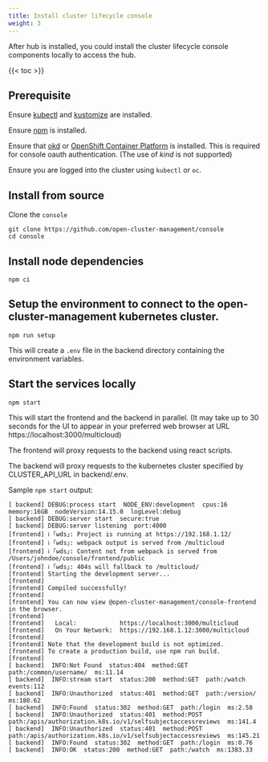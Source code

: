```yaml
---
title: Install cluster lifecycle console
weight: 3
---
```


After hub is installed, you could install the cluster lifecycle console components locally to access the hub.

<!-- spellchecker-disable -->

{{< toc >}}

<!-- spellchecker-enable -->

## Prerequisite

Ensure [kubectl](https://kubernetes.io/docs/tasks/tools/install-kubectl/) and [kustomize](https://kubernetes-sigs.github.io/kustomize/installation/) are installed.

Ensure [npm](https://nodejs.org/en/download/) is installed.

Ensure that [okd](https://www.okd.io/) or [OpenShift Container Platform](https://www.openshift.com/products/container-platform) is installed.  This is required for console oauth authentication. (The use of _kind_ is not supported)

Ensure you are logged into the cluster using `kubectl` or `oc`.

## Install from source
Clone the `console`

```Shell
git clone https://github.com/open-cluster-management/console
cd console
```

## Install node dependencies

```Shell
npm ci
```

## Setup the environment to connect to the open-cluster-management kubernetes cluster.

```Shell
npm run setup
```

This will create a `.env` file in the backend directory containing the environment variables.

## Start the services locally
```Shell
npm start
```

This will start the frontend and the backend in parallel.  (It may take up to 30 seconds for the UI to appear in your preferred web browser at URL https://localhost:3000/multicloud)

The frontend will proxy requests to the backend using react scripts.

The backend will proxy requests to the kubernetes cluster specified by CLUSTER_API_URL in backend/.env.

Sample `npm start` output:
```
[ backend] DEBUG:process start  NODE_ENV:development  cpus:16  memory:16GB  nodeVersion:14.15.0  logLevel:debug
[ backend] DEBUG:server start  secure:true
[ backend] DEBUG:server listening  port:4000
[frontend] ℹ ｢wds｣: Project is running at https://192.168.1.12/
[frontend] ℹ ｢wds｣: webpack output is served from /multicloud
[frontend] ℹ ｢wds｣: Content not from webpack is served from /Users/johndoe/console/frontend/public
[frontend] ℹ ｢wds｣: 404s will fallback to /multicloud/
[frontend] Starting the development server...
[frontend]
[frontend] Compiled successfully!
[frontend]
[frontend] You can now view @open-cluster-management/console-frontend in the browser.
[frontend]
[frontend]   Local:            https://localhost:3000/multicloud
[frontend]   On Your Network:  https://192.168.1.12:3000/multicloud
[frontend]
[frontend] Note that the development build is not optimized.
[frontend] To create a production build, use npm run build.
[frontend]
[ backend]  INFO:Not Found  status:404  method:GET  path:/common/username/  ms:11.14
[ backend]  INFO:stream start  status:200  method:GET  path:/watch  events:112
[ backend]  INFO:Unauthorized  status:401  method:GET  path:/version/  ms:180.62
[ backend]  INFO:Found  status:302  method:GET  path:/login  ms:2.58
[ backend]  INFO:Unauthorized  status:401  method:POST  path:/apis/authorization.k8s.io/v1/selfsubjectaccessreviews  ms:141.4
[ backend]  INFO:Unauthorized  status:401  method:POST  path:/apis/authorization.k8s.io/v1/selfsubjectaccessreviews  ms:145.21
[ backend]  INFO:Found  status:302  method:GET  path:/login  ms:0.76
[ backend]  INFO:OK  status:200  method:GET  path:/watch  ms:1383.33
```
